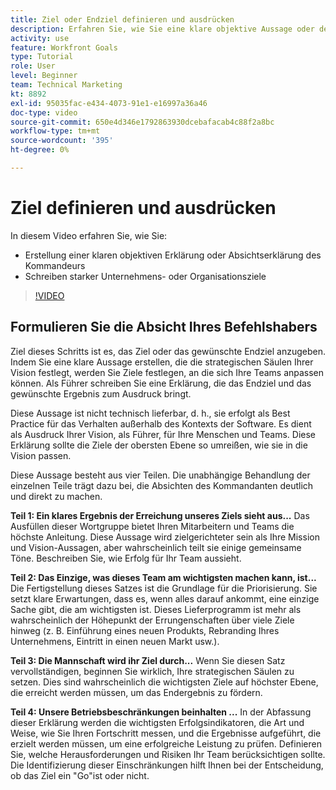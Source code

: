 ```yaml
---
title: Ziel oder Endziel definieren und ausdrücken
description: Erfahren Sie, wie Sie eine klare objektive Aussage oder den Intent von Commander erstellen und starke Unternehmens- oder Organisationsziele formulieren.
activity: use
feature: Workfront Goals
type: Tutorial
role: User
level: Beginner
team: Technical Marketing
kt: 8892
exl-id: 95035fac-e434-4073-91e1-e16997a36a46
doc-type: video
source-git-commit: 650e4d346e1792863930dcebafacab4c88f2a8bc
workflow-type: tm+mt
source-wordcount: '395'
ht-degree: 0%

---
```


# Ziel definieren und ausdrücken

In diesem Video erfahren Sie, wie Sie:

* Erstellung einer klaren objektiven Erklärung oder Absichtserklärung des Kommandeurs
* Schreiben starker Unternehmens- oder Organisationsziele

>[!VIDEO](https://video.tv.adobe.com/v/335186/?quality=12&learn=on)

<!--
Your turn graphic
-->

## Formulieren Sie die Absicht Ihres Befehlshabers

Ziel dieses Schritts ist es, das Ziel oder das gewünschte Endziel anzugeben. Indem Sie eine klare Aussage erstellen, die die strategischen Säulen Ihrer Vision festlegt, werden Sie Ziele festlegen, an die sich Ihre Teams anpassen können. Als Führer schreiben Sie eine Erklärung, die das Endziel und das gewünschte Ergebnis zum Ausdruck bringt.

Diese Aussage ist nicht technisch lieferbar, d. h., sie erfolgt als Best Practice für das Verhalten außerhalb des Kontexts der Software. Es dient als Ausdruck Ihrer Vision, als Führer, für Ihre Menschen und Teams. Diese Erklärung sollte die Ziele der obersten Ebene so umreißen, wie sie in die Vision passen.

Diese Aussage besteht aus vier Teilen. Die unabhängige Behandlung der einzelnen Teile trägt dazu bei, die Absichten des Kommandanten deutlich und direkt zu machen.

**Teil 1: Ein klares Ergebnis der Erreichung unseres Ziels sieht aus...**
Das Ausfüllen dieser Wortgruppe bietet Ihren Mitarbeitern und Teams die höchste Anleitung. Diese Aussage wird zielgerichteter sein als Ihre Mission und Vision-Aussagen, aber wahrscheinlich teilt sie einige gemeinsame Töne. Beschreiben Sie, wie Erfolg für Ihr Team aussieht.

**Teil 2: Das Einzige, was dieses Team am wichtigsten machen kann, ist...**
Die Fertigstellung dieses Satzes ist die Grundlage für die Priorisierung. Sie setzt klare Erwartungen, dass es, wenn alles darauf ankommt, eine einzige Sache gibt, die am wichtigsten ist. Dieses Lieferprogramm ist mehr als wahrscheinlich der Höhepunkt der Errungenschaften über viele Ziele hinweg (z. B. Einführung eines neuen Produkts, Rebranding Ihres Unternehmens, Eintritt in einen neuen Markt usw.).

**Teil 3: Die Mannschaft wird ihr Ziel durch...**
Wenn Sie diesen Satz vervollständigen, beginnen Sie wirklich, Ihre strategischen Säulen zu setzen. Dies sind wahrscheinlich die wichtigsten Ziele auf höchster Ebene, die erreicht werden müssen, um das Endergebnis zu fördern.

**Teil 4: Unsere Betriebsbeschränkungen beinhalten ...**
In der Abfassung dieser Erklärung werden die wichtigsten Erfolgsindikatoren, die Art und Weise, wie Sie Ihren Fortschritt messen, und die Ergebnisse aufgeführt, die erzielt werden müssen, um eine erfolgreiche Leistung zu prüfen. Definieren Sie, welche Herausforderungen und Risiken Ihr Team berücksichtigen sollte. Die Identifizierung dieser Einschränkungen hilft Ihnen bei der Entscheidung, ob das Ziel ein &quot;Go&quot;ist oder nicht.
